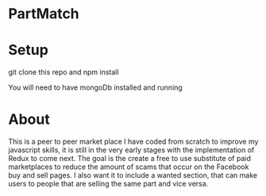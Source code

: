 # PartMatch

# Setup

git clone this repo and npm install

You will need to have mongoDb installed and running

# About

This is a peer to peer market place I have coded from scratch to improve my javascript skills, it is still in the very early stages with the implementation of Redux to come next. The goal is the create a free to use substitute of paid marketplaces to reduce the amount of scams that occur on the Facebook buy and sell pages.
I also want it to include a wanted section, that can make users to people that are selling the same part and vice versa.
